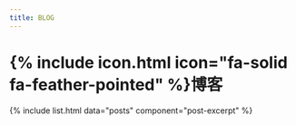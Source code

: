 ```yaml
---
title: BLOG  
---
```


# {% include icon.html icon="fa-solid fa-feather-pointed" %}博客

{% include list.html data="posts" component="post-excerpt" %}